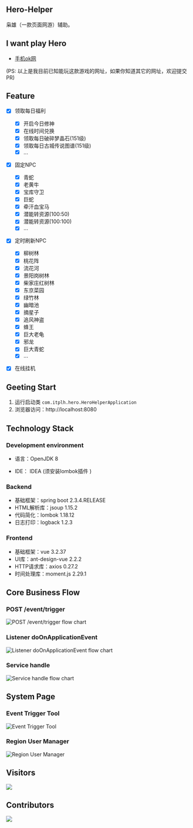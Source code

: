## Hero-Helper

枭雄（一款页面网游）辅助。


## I want play Hero

- [手机ok网](http://wapok.cn/)

(PS: 以上是我目前已知能玩这款游戏的网址，如果你知道其它的网址，欢迎提交PR)


## Feature

- [x] 领取每日福利
    - [x] 开启今日修神
    - [x] 在线时间兑换
    - [x] 领取每日破碎梦晶石(151级)
    - [x] 领取每日古城传说图谱(151级)
    - [x] ...
- [x] 固定NPC
    - [x] 青蛇
    - [x] 老黄牛
    - [x] 宝库守卫
    - [x] 巨蛇
    - [x] 牵汗血宝马
    - [x] 潜能转资源(100:50)
    - [x] 潜能转资源(100:100)
    - [x] ...
- [x] 定时刷新NPC
    - [x] 柳树林
    - [x] 桃花阵
    - [x] 流花河
    - [x] 景阳岗树林
    - [x] 柴家庄红树林
    - [x] 东京菜园
    - [x] 绿竹林
    - [x] 幽暗池
    - [x] 摘星子
    - [x] 追风神盗
    - [x] 蜂王
    - [x] 巨大老龟
    - [x] 邪龙
    - [x] 巨大青蛇
    - [x] ...
- [x] 在线挂机


## Geeting Start

1. 运行启动类 `com.itplh.hero.HeroHelperApplication`
2. 浏览器访问：http://localhost:8080


## Technology Stack

### Development environment

- 语言：OpenJDK 8

- IDE： IDEA (须安装lombok插件 )

### Backend

- 基础框架：spring boot 2.3.4.RELEASE
- HTML解析库：jsoup 1.15.2
- 代码简化：lombok 1.18.12
- 日志打印：logback 1.2.3

### Frontend

- 基础框架：vue 3.2.37
- UI库：ant-design-vue 2.2.2
- HTTP请求库：axios 0.27.2
- 时间处理库：moment.js 2.29.1


## Core Business Flow

### POST /event/trigger

![POST /event/trigger flow chart](https://raw.githubusercontent.com/tanpenggood/hero-helper/main/images/EventController_eventTrigger.png)

### Listener doOnApplicationEvent

![Listener doOnApplicationEvent flow chart](https://raw.githubusercontent.com/tanpenggood/hero-helper/main/images/DefaultApplicationListenerHelper_doOnApplicationEvent.png)

### Service handle

![Service handle flow chart](https://raw.githubusercontent.com/tanpenggood/hero-helper/main/images/EventHandleServiceImpl_handle.png)


## System Page

### Event Trigger Tool

![Event Trigger Tool](https://raw.githubusercontent.com/tanpenggood/hero-helper/main/images/Page-EventTriggerTool.jpeg)

### Region User Manager

![Region User Manager](https://raw.githubusercontent.com/tanpenggood/hero-helper/main/images/Page-UserManager.jpeg)


## Visitors

![](http://profile-counter.glitch.me/tanpenggood/count.svg)

## Contributors

<a href="https://github.com/tanpenggood/hero-helper/contributors">
  <img src="https://contributors-img.web.app/image?repo=tanpenggood/hero-helper" />
</a>